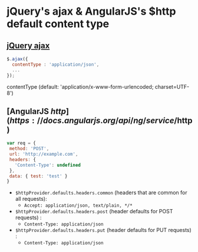# jQuery's ajax & AngularJS's $http default content type

## [jQuery ajax](http://api.jquery.com/jquery.ajax/)

```javascript
$.ajax({
  contentType : 'application/json',
  ...
});
```

contentType (default: 'application/x-www-form-urlencoded; charset=UTF-8')

## [AngularJS $http](https://docs.angularjs.org/api/ng/service/$http)

```javascript
var req = {
 method: 'POST',
 url: 'http://example.com',
 headers: {
   'Content-Type': undefined
 },
 data: { test: 'test' }
}
```

* `$httpProvider.defaults.headers.common` (headers that are common for all requests):
	* `Accept: application/json, text/plain, *﻿/﻿*`
* `$httpProvider.defaults.headers.post` (header defaults for POST requests) :
	* `Content-Type: application/json`
* `$httpProvider.defaults.headers.put` (header defaults for PUT requests) :
	* `Content-Type: application/json`